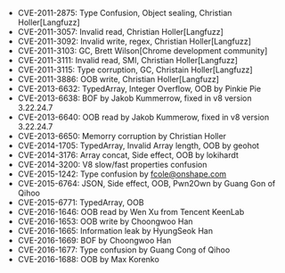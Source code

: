 * CVE-2011-2875: Type Confusion, Object sealing, Christian Holler[Langfuzz]
* CVE-2011-3057: Invalid read, Christian Holler[Langfuzz]
* CVE-2011-3092: Invalid write, regex, Christian Holler[Langfuzz]
* CVE-2011-3103: GC, Brett Wilson[Chrome development community]
* CVE-2011-3111: Invalid read, SMI, Christian Holler[Langfuzz]
* CVE-2011-3115: Type corruption, GC, Christain Holler[Langfuzz]
* CVE-2011-3886: OOB write, Christian Holler[Langfuzz]
* CVE-2013-6632: TypedArray, Integer Overflow, OOB by Pinkie Pie
* CVE-2013-6638: BOF by Jakob Kummerrow, fixed in v8 version 3.22.24.7
* CVE-2013-6640: OOB read by Jakob Kummerow, fixed in v8 version 3.22.24.7
* CVE-2013-6650: Memorry corruption by Christian Holler
* CVE-2014-1705: TypedArray, Invalid Array length, OOB by geohot
* CVE-2014-3176: Array concat, Side effect, OOB by lokihardt
* CVE-2014-3200: V8 slow/fast properties confusion
* CVE-2015-1242: Type confusion by fcole@onshape.com
* CVE-2015-6764: JSON, Side effect, OOB, Pwn2Own by Guang Gon of Qihoo
* CVE-2015-6771: TypedArray, OOB
* CVE-2016-1646: OOB read by Wen Xu from Tencent KeenLab
* CVE-2016-1653: OOB write by Choongwoo Han
* CVE-2016-1665: Information leak by HyungSeok Han
* CVE-2016-1669: BOF by Choongwoo Han
* CVE-2016-1677: Type confusion by Guang Cong of Qihoo
* CVE-2016-1688: OOB by Max Korenko
